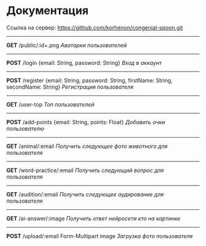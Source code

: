 # Документация
Ссылка на сервер: https://github.com/korhenon/congenial-spoon.git
***
**GET** /public/:id+.png *Аватарки пользователей*
***
**POST** /login {email: String, password: String} *Вход в аккаунт*
***
**POST** /register {email: String, password: String, firstName: String, secondName: String} *Регистрация пользователя*
***
**GET** /user-top *Топ пользователей*
***
**POST** /add-points {email: String, points: Float} *Добавить очки пользователю*
***
**GET** /animal/:email *Получить следующее фото животного для пользователя*
***
**GET** /word-practice/:email *Получить следующий вопрос  для пользователя*
***
**GET** /audition/:email *Получить следующее аудирование для пользователя*
***
**GET** /ai-answer/:image *Получить ответ нейросети кто на картинке*
***
**POST** /upload/:email Form-Multipart image *Загрузка фото пользователя*
